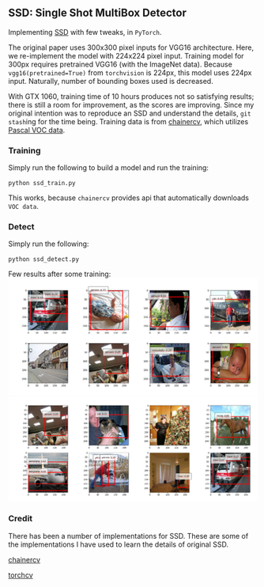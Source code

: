 ## SSD: Single Shot MultiBox Detector

Implementing [SSD](https://arxiv.org/abs/1512.02325) with few tweaks, in `PyTorch`.

The original paper uses 300x300 pixel inputs for VGG16 architecture. Here, we re-implement the model 
with 224x224 pixel input. Training model for 300px requires pretrained VGG16 (with the ImageNet data). 
Because `vgg16(pretrained=True)` from `torchvision` is 224px, this model uses 224px input. 
Naturally, number of bounding boxes used is decreased.

With GTX 1060, training time of 10 hours produces not so satisfying results; there is still a room for 
improvement, as the scores are improving. Since my original intention was to reproduce an SSD and understand 
the details, `git stash`ing for the time being. Training data is from 
[chainercv](https://chainercv.readthedocs.io/en/stable/), which utilizes 
[Pascal VOC data](http://host.robots.ox.ac.uk/pascal/VOC/).

### Training
Simply run the following to build a model and run the training:
```
python ssd_train.py
```
This works, because `chainercv` provides api that automatically downloads `VOC data`.

### Detect
Simply run the following:
```
python ssd_detect.py
```

Few results after some training:
![sample_pic](/images/Figure_1-10.png)
![sample_pic](/images/Figure_1-11.png)

### Credit
There has been a number of implementations for SSD. These are some of the
implementations I have used to learn the details of original SSD.

[chainercv](http://chainercv.readthedocs.io/en/stable/)

[torchcv](https://github.com/kuangliu/torchcv)
